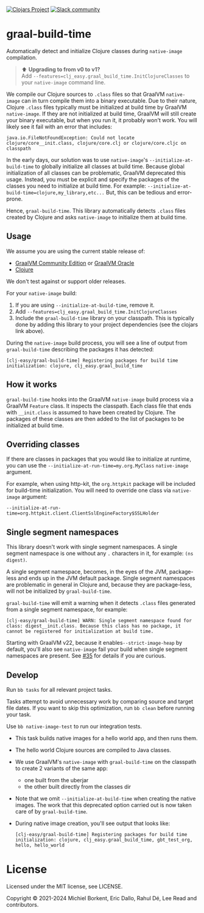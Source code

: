[![Clojars Project](https://img.shields.io/clojars/v/com.github.clj-easy/graal-build-time.svg)](https://clojars.org/com.github.clj-easy/graal-build-time)
[![Slack community](https://img.shields.io/badge/Slack-chat-blue?style=flat-square)](https://clojurians.slack.com/archives/C02DQFVS0MC)

# graal-build-time

Automatically detect and initialize Clojure classes during `native-image` compilation.

> ⬆️ **Upgrading to from v0 to v1?** <br>
> Add `--features=clj_easy.graal_build_time.InitClojureClasses` to your `native-image` command line.

We compile our Clojure sources to `.class` files so that GraalVM `native-image` can in turn compile them into a binary executable.
Due to their nature, Clojure `.class` files typically must be initialized at build time by GraalVM `native-image`.
If they are not initialized at build time, GraalVM will still create your binary executable, but when you run it, it probably won't work. 
You will likely see it fail with an error that includes:
```
java.io.FileNotFoundException: Could not locate clojure/core__init.class, clojure/core.clj or clojure/core.cljc on classpath
```

In the early days, our solution was to use `native-image`'s `--initialize-at-build-time` to globally initialize all classes at build time.
Because global initialization of all classes can be problematic, GraalVM deprecated this usage.
Instead, you must be explicit and specify the packages of the classes you need to initialize at build time.
For example: `--initialize-at-build-time=clojure,my_library,etc...`
But, this can be tedious and error-prone.

Hence, `graal-build-time`.
This library automatically detects `.class` files created by Clojure and asks `native-image` to initialize them at build time. 

## Usage

We assume you are using the current stable release of: 
- [GraalVM Community Edition](https://github.com/graalvm/graalvm-ce-builds/releases/) or [GraalVM Oracle](https://www.graalvm.org/downloads/)
- [Clojure](https://clojure.org/guides/install_clojure)

We don't test against or support older releases.

For your `native-image` build:
1. If you are using `--initialize-at-build-time`, remove it.
2. Add `--features=clj_easy.graal_build_time.InitClojureClasses`
3. Include the `graal-build-time` library on your classpath.
This is typically done by adding this library to your project dependencies (see the clojars link above).

During the `native-image` build process, you will see a line of output from `graal-build-time` describing the packages it has detected:

```
[clj-easy/graal-build-time] Registering packages for build time initialization: clojure, clj_easy.graal_build_time
```

## How it works

`graal-build-time` hooks into the GraalVM `native-image` build process via a GraalVM `Feature` class.
It inspects the classpath. 
Each class file that ends with `__init.class` is assumed to have been created by Clojure. 
The packages of these classes are then added to the list of packages to be initialized at build time.

## Overriding classes

If there are classes in packages that you would like to initialize at runtime, you can 
use the `--initialize-at-run-time=my.org.MyClass` `native-image` argument. 

For example, when using http-kit, the `org.httpkit` package will be included for
build-time initialization. You will need to override one class via `native-image` argument:
```
--initialize-at-run-time=org.httpkit.client.ClientSslEngineFactory$SSLHolder
```

## Single segment namespaces

This library doesn't work with single segment namespaces.
A single segment namespace is one without any `.` characters in it, for example: `(ns digest)`.

A single segment namespace, becomes, in the eyes of the JVM, package-less and ends up in the JVM default package.
Single segment namespaces are problematic in general in Clojure and, because they are package-less, will not be initialized by `graal-build-time`.

`graal-build-time` will emit a warning when it detects `.class` files generated from a single segment namespace, for example:

```
[clj-easy/graal-build-time] WARN: Single segment namespace found for class: digest__init.class. Because this class has no package, it cannot be registered for initialization at build time. 
```

Starting with GraalVM v22, because it enables`--strict-image-heap` by default, you'll also see `native-image` fail your build when single segment namespaces are present.
See [#35](https://github.com/clj-easy/graal-build-time/issues/35) for details if you are curious.

## Develop

Run `bb tasks` for all relevant project tasks.

Tasks attempt to avoid unnecessary work by comparing source and target file dates.
If you want to skip this optimization, run `bb clean` before running your task.

Use `bb native-image-test` to run our integration tests.
- This task builds native images for a hello world app, and then runs them.
- The hello world Clojure sources are compiled to Java classes.
- We use GraalVM's `native-image` with `graal-build-time` on the classpath to create 2 variants of the same app:
  - one built from the uberjar
  - the other built directly from the classes dir
- Note that we omit `--initialize-at-build-time` when creating the native images.
The work that this deprecated option carried out is now taken care of by `graal-build-time`.
- During native image creation, you'll see output that looks like:

    ```
    [clj-easy/graal-build-time] Registering packages for build time initialization: clojure, clj_easy.graal_build_time, gbt_test_org, hello, hello_world
    ```

# License

Licensed under the MIT license, see LICENSE.

Copyright © 2021-2024 Michiel Borkent, Eric Dallo, Rahul Dé, Lee Read and contributors.
